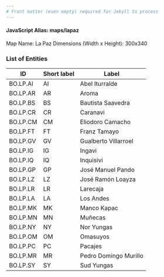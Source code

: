 ```yaml
---
# Front matter (even empty) required for Jekyll to process
---
```


#### JavaScript Alias: maps/lapaz

Map Name: La Paz
Dimensions (Width x Height): 300x340





### List of Entities

ID | Short label | Label
---|---|---|
BO.LP.AI|AI|Abel Iturralde
BO.LP.AR|AR|Aroma
BO.LP.BS|BS|Bautista Saavedra
BO.LP.CR|CR|Caranavi
BO.LP.CM|CM|Eliodoro Camacho
BO.LP.FT|FT|Franz Tamayo
BO.LP.GV|GV|Gualberto Villarroel
BO.LP.IG|IG|Ingavi
BO.LP.IQ|IQ|Inquisivi
BO.LP.GP|GP|José Manuel Pando
BO.LP.LZ|LZ|José Ramón Loayza
BO.LP.LR|LR|Larecaja
BO.LP.LA|LA|Los Andes
BO.LP.MK|MK|Manco Kapac
BO.LP.MN|MN|Muñecas
BO.LP.NY|NY|Nor Yungas
BO.LP.OM|OM|Omasuyos
BO.LP.PC|PC|Pacajes
BO.LP.MR|MR|Pedro Domingo Murillo
BO.LP.SY|SY|Sud Yungas
